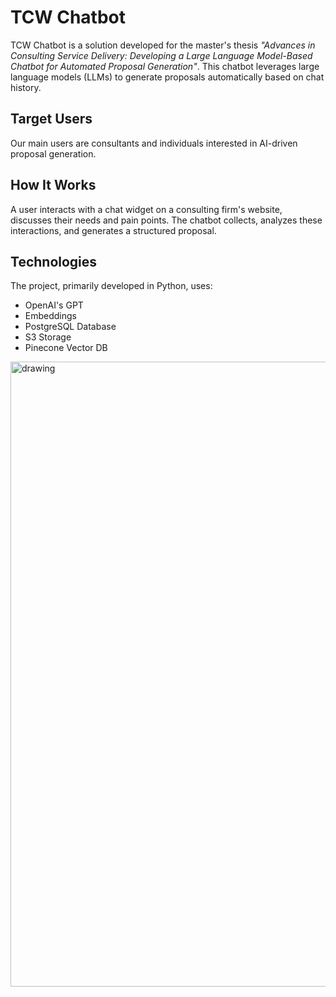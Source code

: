 # TCW Chatbot

TCW Chatbot is a solution developed for the master's thesis *"Advances in Consulting Service Delivery: Developing a Large Language Model-Based Chatbot for Automated Proposal Generation"*. This chatbot leverages large language models (LLMs) to generate proposals automatically based on chat history.
## Target Users
Our main users are consultants and individuals interested in AI-driven proposal generation.

## How It Works
A user interacts with a chat widget on a consulting firm's website, discusses their needs and pain points. The chatbot collects, analyzes these interactions, and generates a structured proposal.

## Technologies
The project, primarily developed in Python, uses:

- OpenAI's GPT
- Embeddings
- PostgreSQL Database
- S3 Storage
- Pinecone Vector DB

<img src="/Users/merten/Documents/Master/Masterarbeit/landscape_light2.jpg" alt="drawing" width="1000"/>







